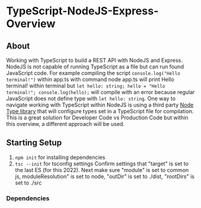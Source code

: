 # TypeScript-NodeJS-Express-Overview

## About

Working with TypeScript to build a REST API with NodeJS and Express. NodeJS is not capable of running TypeScript as a file but can run found JavaScript code. For example compiling the script `console.log("Hello terminal!")` within app.ts with command node app.ts will print Hello terminal! within terminal but `let hello: string; hello = "Hello terminal!"; console.log(hello);` will compile with an error because regular JavaScript does not define type with `let hello: string`. One way to navigate working with TypeScript within NodeJS is using a third party [Node Type library](https://github.com/TypeStrong/ts-node) that will configure types set in a TypeScript file for compilation. This is a great solution for Developer Code vs Production Code but within this overview, a different approach will be used.

## Starting Setup

1. `npm init` for installing dependencies
2. `tsc --init` for tsconfig settings
   Confirm settings that "target" is set to the last ES (for this 2022). Next make sure "module" is set to common js, moduleResolution" is set to node, "outDir" is set to ./dist, "rootDirs" is set to ./src

### Dependencies

